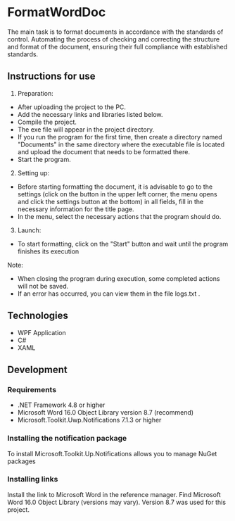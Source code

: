 # FormatWordDoc
The main task is to format documents in accordance with the standards of control. Automating the process of checking and correcting the structure and format of the document, ensuring their full compliance with established standards.

## Instructions for use
1. Preparation:
- After uploading the project to the PC.
- Add the necessary links and libraries listed below.
- Compile the project.
- The exe file will appear in the project directory.
- If you run the program for the first time, then create a directory named "Documents" in the same directory where the executable file is located and upload the document that needs to be formatted there.
- Start the program.

2. Setting up:
- Before starting formatting the document, it is advisable to go to the settings (click on the button in the upper left corner, the menu opens and click the settings button at the bottom) in all fields, fill in the necessary information for the title page.
- In the menu, select the necessary actions that the program should do.

3. Launch:
- To start formatting, click on the "Start" button and wait until the program finishes its execution

Note:
- When closing the program during execution, some completed actions will not be saved.
- If an error has occurred, you can view them in the file logs.txt .

## Technologies
- WPF Application
- C#
- XAML

## Development

### Requirements
- .NET Framework 4.8 or higher
- Microsoft Word 16.0 Object Library version 8.7 (recommend)
- Microsoft.Toolkit.Uwp.Notifications 7.1.3 or higher

### Installing the notification package
To install Microsoft.Toolkit.Up.Notifications allows you to manage NuGet packages

### Installing links 
Install the link to Microsoft Word in the reference manager. Find Microsoft Word 16.0 Object Library (versions may vary). Version 8.7 was used for this project.

### 
